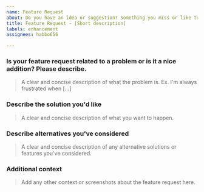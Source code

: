 ```yaml
---
name: Feature Request
about: Do you have an idea or suggestion? Something you miss or like to see added? Create a feature request!
title: Feature Request - [Short description]
labels: enhancement
assignees: habbo656

---
```


### Is your feature request related to a problem or is it a nice addition? Please describe.

> A clear and concise description of what the problem is. Ex. I'm always frustrated when [...]

### Describe the solution you'd like

> A clear and concise description of what you want to happen.

### Describe alternatives you've considered

> A clear and concise description of any alternative solutions or features you've considered.

### Additional context

> Add any other context or screenshots about the feature request here.
